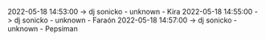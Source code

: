 2022-05-18 14:53:00 -> dj sonicko - unknown - Kira
2022-05-18 14:55:00 -> dj sonicko - unknown - Faraón
2022-05-18 14:57:00 -> dj sonicko - unknown - Pepsiman
